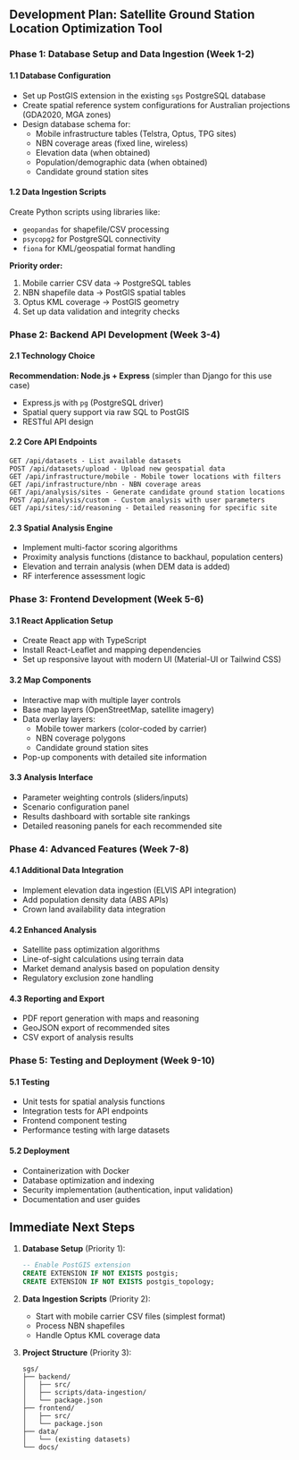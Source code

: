 
## Development Plan: Satellite Ground Station Location Optimization Tool

### Phase 1: Database Setup and Data Ingestion (Week 1-2)

#### 1.1 Database Configuration
- Set up PostGIS extension in the existing `sgs` PostgreSQL database
- Create spatial reference system configurations for Australian projections (GDA2020, MGA zones)
- Design database schema for:
  - Mobile infrastructure tables (Telstra, Optus, TPG sites)
  - NBN coverage areas (fixed line, wireless)
  - Elevation data (when obtained)
  - Population/demographic data (when obtained)
  - Candidate ground station sites

#### 1.2 Data Ingestion Scripts
Create Python scripts using libraries like:
- `geopandas` for shapefile/CSV processing
- `psycopg2` for PostgreSQL connectivity
- `fiona` for KML/geospatial format handling

**Priority order:**
1. Mobile carrier CSV data → PostgreSQL tables
2. NBN shapefile data → PostGIS spatial tables
3. Optus KML coverage → PostGIS geometry
4. Set up data validation and integrity checks

### Phase 2: Backend API Development (Week 3-4)

#### 2.1 Technology Choice
**Recommendation: Node.js + Express** (simpler than Django for this use case)
- Express.js with `pg` (PostgreSQL driver)
- Spatial query support via raw SQL to PostGIS
- RESTful API design

#### 2.2 Core API Endpoints
```
GET /api/datasets - List available datasets
POST /api/datasets/upload - Upload new geospatial data
GET /api/infrastructure/mobile - Mobile tower locations with filters
GET /api/infrastructure/nbn - NBN coverage areas
GET /api/analysis/sites - Generate candidate ground station locations
POST /api/analysis/custom - Custom analysis with user parameters
GET /api/sites/:id/reasoning - Detailed reasoning for specific site
```

#### 2.3 Spatial Analysis Engine
- Implement multi-factor scoring algorithms
- Proximity analysis functions (distance to backhaul, population centers)
- Elevation and terrain analysis (when DEM data is added)
- RF interference assessment logic

### Phase 3: Frontend Development (Week 5-6)

#### 3.1 React Application Setup
- Create React app with TypeScript
- Install React-Leaflet and mapping dependencies
- Set up responsive layout with modern UI (Material-UI or Tailwind CSS)

#### 3.2 Map Components
- Interactive map with multiple layer controls
- Base map layers (OpenStreetMap, satellite imagery)
- Data overlay layers:
  - Mobile tower markers (color-coded by carrier)
  - NBN coverage polygons
  - Candidate ground station sites
- Pop-up components with detailed site information

#### 3.3 Analysis Interface
- Parameter weighting controls (sliders/inputs)
- Scenario configuration panel
- Results dashboard with sortable site rankings
- Detailed reasoning panels for each recommended site

### Phase 4: Advanced Features (Week 7-8)

#### 4.1 Additional Data Integration
- Implement elevation data ingestion (ELVIS API integration)
- Add population density data (ABS APIs)
- Crown land availability data integration

#### 4.2 Enhanced Analysis
- Satellite pass optimization algorithms
- Line-of-sight calculations using terrain data
- Market demand analysis based on population density
- Regulatory exclusion zone handling

#### 4.3 Reporting and Export
- PDF report generation with maps and reasoning
- GeoJSON export of recommended sites
- CSV export of analysis results

### Phase 5: Testing and Deployment (Week 9-10)

#### 5.1 Testing
- Unit tests for spatial analysis functions
- Integration tests for API endpoints
- Frontend component testing
- Performance testing with large datasets

#### 5.2 Deployment
- Containerization with Docker
- Database optimization and indexing
- Security implementation (authentication, input validation)
- Documentation and user guides

## Immediate Next Steps

1. **Database Setup** (Priority 1):
   ```sql
   -- Enable PostGIS extension
   CREATE EXTENSION IF NOT EXISTS postgis;
   CREATE EXTENSION IF NOT EXISTS postgis_topology;
   ```

2. **Data Ingestion Scripts** (Priority 2):
   - Start with mobile carrier CSV files (simplest format)
   - Process NBN shapefiles
   - Handle Optus KML coverage data

3. **Project Structure** (Priority 3):
   ```
   sgs/
   ├── backend/
   │   ├── src/
   │   ├── scripts/data-ingestion/
   │   └── package.json
   ├── frontend/
   │   ├── src/
   │   └── package.json
   ├── data/
   │   └── (existing datasets)
   └── docs/
   ```

